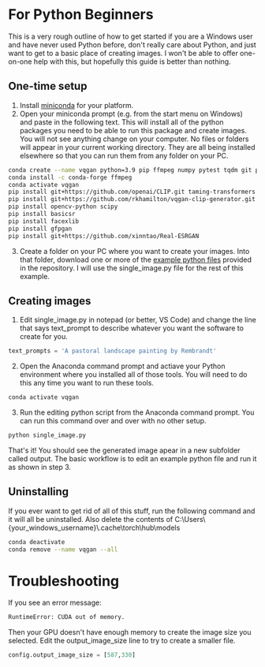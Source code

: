 # For Python Beginners
This is a very rough outline of how to get started if you are a Windows user and have never used Python before, don't really care about Python, and just want to get to a basic place of creating images. I won't be able to offer one-on-one help with this, but hopefully this guide is better than nothing.

## One-time setup
1. Install [miniconda](https://docs.conda.io/en/latest/miniconda.html) for your platform.
2. Open your miniconda prompt (e.g. from the start menu on Windows) and paste in the following text. This will install all of the python packages you need to be able to run this package and create images. You will not see anything change on your computer. No files or folders will appear in your current working directory. They are all being installed elsewhere so that you can run them from any folder on your PC.
```sh
conda create --name vqgan python=3.9 pip ffmpeg numpy pytest tqdm git pytorch==1.9.0 torchvision==0.10.0 torchaudio==0.9.0 cudatoolkit=11.1 -c pytorch -c conda-forge
conda install -c conda-forge ffmpeg
conda activate vqgan
pip install git+https://github.com/openai/CLIP.git taming-transformers ftfy regex tqdm pytorch-lightning kornia imageio omegaconf torch_optimizer
pip install git+https://github.com/rkhamilton/vqgan-clip-generator.git
pip install opencv-python scipy
pip install basicsr
pip install facexlib
pip install gfpgan
pip install git+https://github.com/xinntao/Real-ESRGAN
```
3. Create a folder on your PC where you want to create your images. Into that folder, download one or more of the [example python files](https://github.com/rkhamilton/vqgan-clip-generator/tree/main/examples) provided in the repository. I will use the single_image.py file for the rest of this example.
## Creating images
1. Edit single_image.py in notepad (or better, VS Code) and change the line that says text_prompt to describe whatever you want the software to create for you.
```python
text_prompts = 'A pastoral landscape painting by Rembrandt'
```
2. Open the Anaconda command prompt and actiave your Python environment where you installed all of those tools. You will need to do this any time you want to run these tools.
```sh
conda activate vqgan
```
3. Run the editing python script from the Anaconda command prompt. You can run this command over and over with no other setup.
```sh
python single_image.py
```

That's it! You should see the generated image apear in a new subfolder called output. The basic workflow is to edit an example python file and run it as shown in step 3.

## Uninstalling
If you ever want to get rid of all of this stuff, run the following command and it will all be uninstalled. Also delete the contents of C:\\Users\\{your_windows_username}\\.cache\\torch\\hub\\models
```sh
conda deactivate
conda remove --name vqgan --all
```
# Troubleshooting
If you see an error message:
```sh
RuntimeError: CUDA out of memory.
```
Then your GPU doesn't have enough memory to create the image size you selected. Edit the output_image_size line to try to create a smaller file.
```python
config.output_image_size = [587,330]
```
